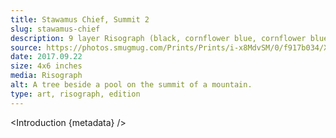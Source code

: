 ```yaml
---
title: Stawamus Chief, Summit 2
slug: stawamus-chief
description: 9 layer Risograph (black, cornflower blue, cornflower blue, cornflower blue, yellow, yellow, yellow, flouro pink) on Somerset Book
source: https://photos.smugmug.com/Prints/Prints/i-x8MdvSM/0/f917b034/X2/mountain-800-X2.png
date: 2017.09.22
size: 4x6 inches 
media: Risograph
alt: A tree beside a pool on the summit of a mountain.
type: art, risograph, edition
---
```


<script>
  import Introduction from '../components/Introduction.svelte'
</script>

<Introduction {metadata} />